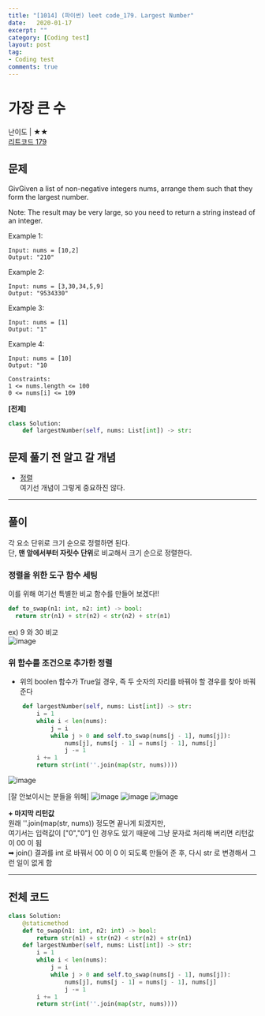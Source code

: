 ```yaml
---
title: "[1014] (파이썬) leet code_179. Largest Number"
date:   2020-01-17
excerpt: ""
category: [Coding test]
layout: post
tag:
- Coding test
comments: true
---
```


#  가장 큰 수
난이도 | ★★    
[리트코드 179]( https://leetcode.com/problems/largest-number/)



## 문제


GivGiven a list of non-negative integers nums, arrange them such that they form the largest number.

Note: The result may be very large, so you need to return a string instead of an integer.

 
Example 1:
```
Input: nums = [10,2]
Output: "210"
```

Example 2:
```
Input: nums = [3,30,34,5,9]
Output: "9534330"
```


Example 3:
```
Input: nums = [1]
Output: "1"
```


Example 4:
```
Input: nums = [10]
Output: "10
```

```
Constraints:
1 <= nums.length <= 100
0 <= nums[i] <= 109
```


**[전제]**   
```python
class Solution:
    def largestNumber(self, nums: List[int]) -> str:
```        


## 문제 풀기 전 알고 갈 개념
* [정렬](https://yerimoh.github.io/Algoinso/)   
여기선 개념이 그렇게 중요하진 않다.    

---

## 풀이
각 요소 단위로 크기 순으로 정렬하면 된다.   
단, **맨 앞에서부터 자릿수 단위**로 비교해서 크기 순으로 정렬한다.    


### 정렬을 위한 도구 함수 세팅
이를 위해 여기선 특별한 비교 함수를 만들어 보겠다!!     
```python
def to_swap(n1: int, n2: int) -> bool:
  return str(n1) + str(n2) < str(n2) + str(n1)
```
ex) 9 와 30 비교   
![image](https://user-images.githubusercontent.com/76824611/128289821-ed98d030-d0bc-4624-b430-181e72bc1e5e.png)

### 위 함수를 조건으로 추가한 정렬 
* 위의 boolen 함수가 True일 경우, 즉 두 숫자의 자리를 바꿔야 할 경우를 찾아 바꿔준다

```python
    def largestNumber(self, nums: List[int]) -> str: 
        i = 1 
        while i < len(nums):
            j = i 
            while j > 0 and self.to_swap(nums[j - 1], nums[j]):
                nums[j], nums[j - 1] = nums[j - 1], nums[j] 
                j -= 1
        i += 1
        return str(int(''.join(map(str, nums))))    
```

![image](https://user-images.githubusercontent.com/76824611/128292667-17a9ec6c-322e-468d-b750-080a91e1ba25.png)

[잘 안보이시는 분들을 위해]
![image](https://user-images.githubusercontent.com/76824611/128293043-e8bd336f-7dd7-40e3-92ce-727c95ae7968.png)
![image](https://user-images.githubusercontent.com/76824611/128293078-420ca02d-5024-4a36-a22f-53ccc9b9e506.png)
![image](https://user-images.githubusercontent.com/76824611/128293107-efa45f97-d0ab-4a8a-b850-451eab64ed7c.png)


**+ 마지막 리턴값**    
원래 ''.join(map(str, nums)) 정도면 끝나게 되겠지만,     
여기서는 입력값이 ["0","0"] 인 경우도 있기 때문에 그냥 문자로 처리해 버리면 리턴값이 00 이 됨     
➡ join() 결과를 int 로 바꿔서 00 이 0 이 되도록 만들어 준 후, 다시 str 로 변경해서 그런 일이 없게 함


----


## 전체 코드
```python
class Solution:
    @staticmethod 
    def to_swap(n1: int, n2: int) -> bool:
        return str(n1) + str(n2) < str(n2) + str(n1)
    def largestNumber(self, nums: List[int]) -> str: 
        i = 1 
        while i < len(nums):
            j = i 
            while j > 0 and self.to_swap(nums[j - 1], nums[j]):
                nums[j], nums[j - 1] = nums[j - 1], nums[j] 
                j -= 1
        i += 1
        return str(int(''.join(map(str, nums))))    
```



